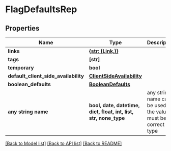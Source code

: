 # FlagDefaultsRep


## Properties
Name | Type | Description | Notes
------------ | ------------- | ------------- | -------------
**links** | [**{str: (Link,)}**](Link.md) |  | [optional] 
**tags** | **[str]** |  | [optional] 
**temporary** | **bool** |  | [optional] 
**default_client_side_availability** | [**ClientSideAvailability**](ClientSideAvailability.md) |  | [optional] 
**boolean_defaults** | [**BooleanDefaults**](BooleanDefaults.md) |  | [optional] 
**any string name** | **bool, date, datetime, dict, float, int, list, str, none_type** | any string name can be used but the value must be the correct type | [optional]

[[Back to Model list]](../README.md#documentation-for-models) [[Back to API list]](../README.md#documentation-for-api-endpoints) [[Back to README]](../README.md)


